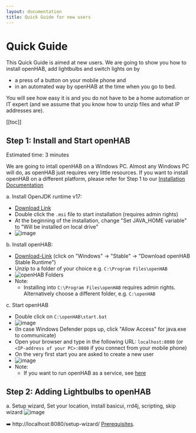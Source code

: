 ```yaml
---
layout: documentation
title: Quick Guide for new users
---
```


# Quick Guide

This Quick Guide is aimed at new users.
We are going to show you how to install openHAB, add lightbulbs and switch lights on by
- a press of a button on your mobile phone and
- in an automated way by openHAB at the time when you go to bed.

You will see how easy it is and you do not have to be a home automation or IT expert (and we assume that you know how to unzip files and what IP addresses are).

[[toc]]

## Step 1: Install and Start openHAB

Estimated time: 3 minutes

We are going to intall openHAB on a Windows PC. Almost any Windows PC will do, as openHAB just requires very little resources. If you want to install openHAB on a different platform, please refer for Step 1 to our [Installation Documentation](installation.html)

a. Install OpenJDK runtime v17:
  - [Download Link](https://cdn.azul.com/zulu/bin/zulu17.44.53-ca-jre17.0.8.1-win_x64.msi)
  - Double click the `.msi` file to start installation (requires admin rights)
  - At the beginning of the installation, change "Set JAVA_HOME variable" to "Will be installed on local drive"
  - ![image](https://github.com/egoist6/openhab-docs/assets/76903043/1d11492a-ec31-4ee6-92d4-73be16294c35)

b. Install openHAB:
  - [Download-Link](https://www.openhab.org/download/) (click on "Windows" -> "Stable" -> "Download openHAB Stable Runtime")
  - Unzip to a folder of your choice e.g. `C:\Program Files\openHAB`
  - ![openHAB Folders](images/openHAB_Folders.png)
  - Note:
    -  Installing into `C:\Program Files\openHAB` requires admin rights. Alternatively choose a different folder, e.g. `C:\openHAB`

c. Start openHAB
  - Double click on `C:\openHAB\start.bat`
  - ![image](https://github.com/egoist6/openhab-docs/assets/76903043/f5ff4a12-3c49-48de-95de-fe6aa99c82b6)
  - (In case Windows Defender pops up, click "Allow Access" for java.exe to communicate)
  - Open your browser and type in the following URL: `localhost:8080` (or `<IP-address of your PC>:8080` if you connect from your mobile phone)
  - On the very first start you are asked to create a new user
  - ![image](https://github.com/egoist6/openhab-docs/assets/76903043/d57f141f-e7c7-4161-9a63-78cc16d65ee3)
  - Note:
    - If you want to run openHAB as a service, see [here](installation/windows.html#set-up-openhab-to-run-as-a-windows-service)

## Step 2: Adding Lightbulbs to openHAB

a. Setup wizard, Set your location, install basicui, rrd4j, scripting, skip wizard
![image](https://github.com/egoist6/openhab-docs/assets/76903043/b23fad5d-828a-44a0-8f1e-a39c63172eb7)


➡️ http://localhost:8080/setup-wizard/
[Prerequisites]({{base}}/installation/index.html#prerequisites).

  
